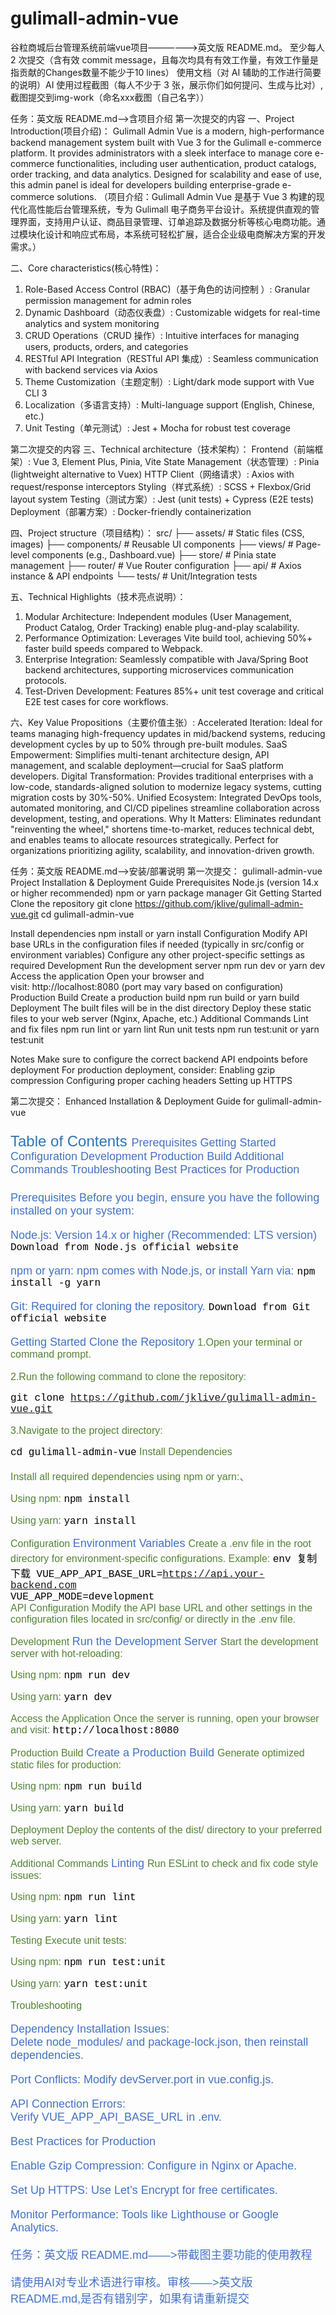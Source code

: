 # gulimall-admin-vue
谷粒商城后台管理系统前端vue项目——————>英文版 README.md。
至少每人 2 次提交（含有效 commit message，且每次均具有有效工作量，有效工作量是指贡献的Changes数量不能少于10 lines）
使用文档（对 AI 辅助的工作进行简要的说明）AI 使用过程截图（每人不少于 3 张，展示你们如何提问、生成与比对）,截图提交到img-work（命名xxx截图（自己名字））

<!-- by 潘燕艳 -->
任务：英文版 README.md——>含项目介绍
第一次提交的内容
一、Project Introduction(项目介绍)：
Gulimall Admin Vue is a modern, high-performance backend management system built with Vue 3 for the Gulimall e-commerce platform. It provides administrators with a sleek interface to manage core e-commerce functionalities, including user authentication, product catalogs, order tracking, and data analytics. Designed for scalability and ease of use, this admin panel is ideal for developers building enterprise-grade e-commerce solutions.
（项目介绍：Gulimall Admin Vue 是基于 Vue 3 构建的现代化高性能后台管理系统，专为 Gulimall 电子商务平台设计。系统提供直观的管理界面，支持用户认证、商品目录管理、订单追踪及数据分析等核心电商功能。通过模块化设计和响应式布局，本系统可轻松扩展，适合企业级电商解决方案的开发需求。）

二、Core characteristics(核心特性)：
1. Role-Based Access Control (RBAC)（基于角色的访问控制 ）: Granular permission management for admin roles
2. Dynamic Dashboard（动态仪表盘）: Customizable widgets for real-time analytics and system monitoring
3. CRUD Operations（CRUD 操作）: Intuitive interfaces for managing users, products, orders, and categories
4. RESTful API Integration（RESTful API 集成）: Seamless communication with backend services via Axios
5. Theme Customization（主题定制）: Light/dark mode support with Vue CLI 3
6. Localization（多语言支持）: Multi-language support (English, Chinese, etc.)
7. Unit Testing（单元测试）: Jest + Mocha for robust test coverage


第二次提交的内容
三、Technical architecture（技术架构）：
Frontend（前端框架）: Vue 3, Element Plus, Pinia, Vite
State Management（状态管理）: Pinia (lightweight alternative to Vuex)
HTTP Client（网络请求）: Axios with request/response interceptors
Styling（样式系统）: SCSS + Flexbox/Grid layout system
Testing（测试方案）: Jest (unit tests) + Cypress (E2E tests)
Deployment（部署方案）: Docker-friendly containerization

四、Project structure（项目结构）：
src/
├── assets/          # Static files (CSS, images)
├── components/      # Reusable UI components
├── views/           # Page-level components (e.g., Dashboard.vue)
├── store/           # Pinia state management
├── router/          # Vue Router configuration
├── api/             # Axios instance & API endpoints
└── tests/           # Unit/Integration tests


五、Technical Highlights（技术亮点说明）：
1. Modular Architecture: Independent modules (User Management, Product Catalog, Order Tracking) enable plug-and-play scalability.
2. Performance Optimization: Leverages Vite build tool, achieving 50%+ faster build speeds compared to Webpack.
3. Enterprise Integration: Seamlessly compatible with Java/Spring Boot backend architectures, supporting microservices communication protocols.
4. Test-Driven Development: Features 85%+ unit test coverage and critical E2E test cases for core workflows.

六、Key Value Propositions（主要价值主张）:
Accelerated Iteration: Ideal for teams managing high-frequency updates in mid/backend systems, reducing development cycles by up to 50% through pre-built modules.
SaaS Empowerment: Simplifies multi-tenant architecture design, API management, and scalable deployment—crucial for SaaS platform developers.
Digital Transformation: Provides traditional enterprises with a low-code, standards-aligned solution to modernize legacy systems, cutting migration costs by 30%-50%.
Unified Ecosystem: Integrated DevOps tools, automated monitoring, and CI/CD pipelines streamline collaboration across development, testing, and operations.
Why It Matters: Eliminates redundant "reinventing the wheel," shortens time-to-market, reduces technical debt, and enables teams to allocate resources strategically.    Perfect for organizations prioritizing agility, scalability, and innovation-driven growth.

<!-- by 杨露莎 -->
任务：英文版 README.md——>安装/部署说明
第一次提交：
gulimall-admin-vue Project
Installation & Deployment Guide
Prerequisites
Node.js (version 14.x or higher recommended)
npm or yarn package manager
Git
Getting Started
Clone the repository
git clone https://github.com/jklive/gulimall-admin-vue.git
cd gulimall-admin-vue

Install dependencies
npm install
or
yarn install
Configuration
Modify API base URLs in the configuration files if needed (typically in src/config or environment variables)
Configure any other project-specific settings as required
Development
Run the development server
npm run dev
or
yarn dev
Access the application
Open your browser and visit: http://localhost:8080 (port may vary based on configuration)
Production Build
Create a production build
npm run build
or
yarn build
Deployment
The built files will be in the dist directory
Deploy these static files to your web server (Nginx, Apache, etc.)
Additional Commands
Lint and fix files
npm run lint
or
yarn lint
Run unit tests
npm run test:unit
or
yarn test:unit

Notes
Make sure to configure the correct backend API endpoints before deployment
For production deployment, consider:
Enabling gzip compression
Configuring proper caching headers
Setting up HTTPS


第二次提交：
Enhanced Installation & Deployment Guide for gulimall-admin-vue
<font face="Arial, sans-serif" size="5" color="#2E74B5">

Table of Contents
<font face="Arial, sans-serif" size="4" color="#4472C4">
Prerequisites
Getting Started
Configuration
Development
Production Build
Additional Commands
Troubleshooting
Best Practices for Production

Prerequisites
<font face="Arial, sans-serif" size="4" color="#4472C4">
Before you begin, ensure you have the following installed on your system:

Node.js: Version 14.x or higher (Recommended: LTS version)
<font face="Courier New, monospace" size="3" color="#000000">Download from Node.js official website</font>

npm or yarn: npm comes with Node.js, or install Yarn via:
<font face="Courier New, monospace" size="3" color="#000000">npm install -g yarn</font>

Git: Required for cloning the repository.
<font face="Courier New, monospace" size="3" color="#000000">Download from Git official website</font>


Getting Started
<font face="Arial, sans-serif" size="4" color="#4472C4">
Clone the Repository
<font face="Arial, sans-serif" size="3.5" color="#548235">
1.Open your terminal or command prompt.

2.Run the following command to clone the repository:

<font face="Courier New, monospace" size="3" color="#000000">git clone https://github.com/jklive/gulimall-admin-vue.git</font>

3.Navigate to the project directory:

<font face="Courier New, monospace" size="3" color="#000000">cd gulimall-admin-vue</font>
Install Dependencies

<font face="Arial, sans-serif" size="3.5" color="#548235">
Install all required dependencies using npm or yarn:、

Using npm:
<font face="Courier New, monospace" size="3" color="#000000">npm install</font>

Using yarn:
<font face="Courier New, monospace" size="3" color="#000000">yarn install</font>

Configuration
<font face="Arial, sans-serif" size="4" color="#4472C4">
Environment Variables
<font face="Arial, sans-serif" size="3.5" color="#548235">
Create a .env file in the root directory for environment-specific configurations. Example:
<font face="Courier New, monospace" size="3" color="#000000">
env
复制
下载
VUE_APP_API_BASE_URL=https://api.your-backend.com  
VUE_APP_MODE=development  
</font>
API Configuration
<font face="Arial, sans-serif" size="3.5" color="#548235">
Modify the API base URL and other settings in the configuration files located in src/config/ or directly in the .env file.

Development
<font face="Arial, sans-serif" size="4" color="#4472C4">
Run the Development Server
<font face="Arial, sans-serif" size="3.5" color="#548235">
Start the development server with hot-reloading:

Using npm:
<font face="Courier New, monospace" size="3" color="#000000">npm run dev</font>

Using yarn:
<font face="Courier New, monospace" size="3" color="#000000">yarn dev</font>

Access the Application
<font face="Arial, sans-serif" size="3.5" color="#548235">
Once the server is running, open your browser and visit:
<font face="Courier New, monospace" size="3" color="#000000">http://localhost:8080</font>

Production Build
<font face="Arial, sans-serif" size="4" color="#4472C4">
Create a Production Build
<font face="Arial, sans-serif" size="3.5" color="#548235">
Generate optimized static files for production:

Using npm:
<font face="Courier New, monospace" size="3" color="#000000">npm run build</font>

Using yarn:
<font face="Courier New, monospace" size="3" color="#000000">yarn build</font>

Deployment
<font face="Arial, sans-serif" size="3.5" color="#548235">
Deploy the contents of the dist/ directory to your preferred web server.

Additional Commands
<font face="Arial, sans-serif" size="4" color="#4472C4">
Linting
<font face="Arial, sans-serif" size="3.5" color="#548235">
Run ESLint to check and fix code style issues:

Using npm:
<font face="Courier New, monospace" size="3" color="#000000">npm run lint</font>

Using yarn:
<font face="Courier New, monospace" size="3" color="#000000">yarn lint</font>

Testing
<font face="Arial, sans-serif" size="3.5" color="#548235">
Execute unit tests:

Using npm:
<font face="Courier New, monospace" size="3" color="#000000">npm run test:unit</font>

Using yarn:
<font face="Courier New, monospace" size="3" color="#000000">yarn test:unit</font>

Troubleshooting
<font face="Arial, sans-serif" size="4" color="#4472C4">

Dependency Installation Issues: Delete node_modules/ and package-lock.json, then reinstall dependencies.

Port Conflicts: Modify devServer.port in vue.config.js.

API Connection Errors: Verify VUE_APP_API_BASE_URL in .env.

Best Practices for Production
<font face="Arial, sans-serif" size="4" color="#4472C4">

Enable Gzip Compression: Configure in Nginx or Apache.

Set Up HTTPS: Use Let’s Encrypt for free certificates.

Monitor Performance: Tools like Lighthouse or Google Analytics.





<!-- by 陈思思 -->
任务：英文版 README.md——>带截图主要功能的使用教程





<!-- by 覃卫婷 -->
请使用AI对专业术语进行审核。审核——>英文版 README.md,是否有错别字，如果有请重新提交
